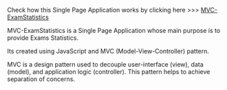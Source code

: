 Check how this Single Page Application works by clicking here >>> [MVC-ExamStatistics](https://slobodanstojkovic.github.io/MVC-ExamStatistics/)

MVC-ExamStatistics is a Single Page Application whose main purpose is to provide Exams Statistics.

Its created using JavaScript and MVC (Model-View-Controller) pattern. 

MVC is a design pattern used to decouple user-interface (view), data (model), and application logic (controller). This pattern helps to achieve separation of concerns.